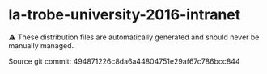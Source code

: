 # la-trobe-university-2016-intranet

:warning: These distribution files are automatically generated and should never be manually managed.

Source git commit: 494871226c8da6a44804751e29af67c786bcc844
